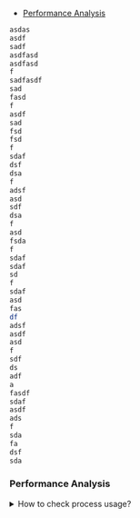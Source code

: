 - [Performance Analysis](#performance-analysis)
```bash
asdas
asdf
sadf
asdfasd
asdfasd
f
sadfasdf
sad
fasd
f
asdf
sad
fsd
fsd
f
sdaf
dsf
dsa
f
adsf
asd
sdf
dsa
f
asd
fsda
f
sdaf
sdaf
sd
f
sdaf
asd
fas
df
adsf
asdf
asd
f
sdf
ds
adf
a
fasdf
sdaf
asdf
ads
f
sda
fa
dsf
sda
```









































### Performance Analysis
<details>
<summary>How to check process usage?</summary><br><b>

pidstat
</b></details>
